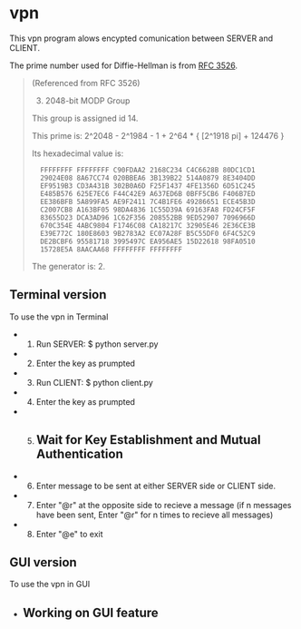 # vpn

This vpn program alows encypted comunication between SERVER and CLIENT.

The prime number used for Diffie-Hellman is from [RFC 3526](https://www.ietf.org/rfc/rfc3526.txt).
> (Referenced from RFC 3526)
> 
> 3.  2048-bit MODP Group
> 
>    This group is assigned id 14.
> 
>    This prime is: 2^2048 - 2^1984 - 1 + 2^64 * { [2^1918 pi] + 124476 }
> 
>    Its hexadecimal value is:
> 
>       FFFFFFFF FFFFFFFF C90FDAA2 2168C234 C4C6628B 80DC1CD1
>       29024E08 8A67CC74 020BBEA6 3B139B22 514A0879 8E3404DD
>       EF9519B3 CD3A431B 302B0A6D F25F1437 4FE1356D 6D51C245
>       E485B576 625E7EC6 F44C42E9 A637ED6B 0BFF5CB6 F406B7ED
>       EE386BFB 5A899FA5 AE9F2411 7C4B1FE6 49286651 ECE45B3D
>       C2007CB8 A163BF05 98DA4836 1C55D39A 69163FA8 FD24CF5F
>       83655D23 DCA3AD96 1C62F356 208552BB 9ED52907 7096966D
>       670C354E 4ABC9804 F1746C08 CA18217C 32905E46 2E36CE3B
>       E39E772C 180E8603 9B2783A2 EC07A28F B5C55DF0 6F4C52C9
>       DE2BCBF6 95581718 3995497C EA956AE5 15D22618 98FA0510
>       15728E5A 8AACAA68 FFFFFFFF FFFFFFFF
> 
>    The generator is: 2.

## Terminal version
To use the vpn in Terminal
* 1. Run SERVER: $ python server.py
* 2. Enter the key as prumpted
* 3. Run CLIENT: $ python client.py
* 4. Enter the key as prumpted
* 5. ## Wait for Key Establishment and Mutual Authentication ##
* 6. Enter message to be sent at either SERVER side or CLIENT side.
* 7. Enter "@r" at the opposite side to recieve a message (if n messages have been sent, Enter "@r" for n times to recieve all messages)
* 8. Enter "@e" to exit

## GUI version
To use the vpn in GUI
* ## Working on GUI feature ##
